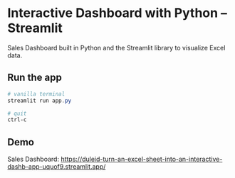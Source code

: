 
# Interactive Dashboard with Python – Streamlit

Sales Dashboard built in Python and the Streamlit library to visualize Excel data.

## Run the app
```Powershell
# vanilla terminal
streamlit run app.py

# quit
ctrl-c
```

## Demo
Sales Dashboard: https://duleid-turn-an-excel-sheet-into-an-interactive-dashb-app-uquof9.streamlit.app/


